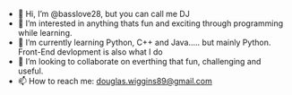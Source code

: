 - 👋 Hi, I’m @basslove28, but you can call me DJ
- 👀 I’m interested in anything thats fun and exciting through programming while learning.
- 🌱 I’m currently learning Python, C++ and Java..... but mainly Python. Front-End devlopment is also what I do
- 💞️ I’m looking to collaborate on everthing that fun, challenging and useful.
- 📫 How to reach me: douglas.wiggins89@gmail.com

<!---
basslove28/basslove28 is a ✨ special ✨ repository because its `README.md` (this file) appears on your GitHub profile.
You can click the Preview link to take a look at your changes.
--->
